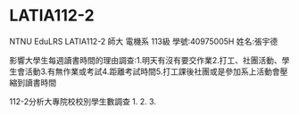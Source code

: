 # LATIA112-2
NTNU EduLRS LATIA112-2
師大 電機系 113級 
學號:40975005H
姓名:張宇德

影響大學生每週讀書時間的理由調查:1.明天有沒有要交作業2.打工、社團活動、學生會活動3.有無作業或考試4.距離考試時間5.打工課後社團或是參加系上活動會壓縮到讀書時間

112-2分析大專院校校別學生數調查
  1.
  2.
  3.
